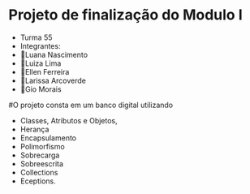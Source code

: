 # Projeto de finalização do Modulo I
- Turma 55
- Integrantes:
- 🌼Luana Nascimento
- 🌼Luiza Lima
- 🌼Ellen Ferreira
- 🌼Larissa Arcoverde
- 🌼Gio Morais

#O projeto consta em um banco digital utilizando 
- Classes, Atributos e Objetos,
- Herança 
- Encapsulamento
- Polimorfismo
- Sobrecarga 
- Sobreescrita
- Collections
- Eceptions.
